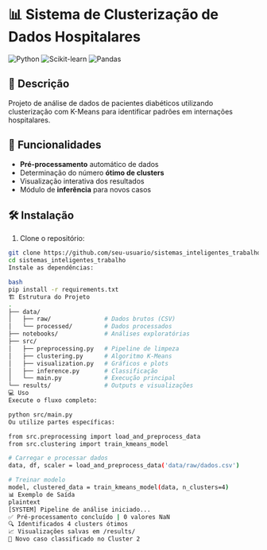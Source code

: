 # 📊 Sistema de Clusterização de Dados Hospitalares

![Python](https://img.shields.io/badge/Python-3.11+-blue.svg)
![Scikit-learn](https://img.shields.io/badge/Scikit--learn-1.6.1-orange.svg)
![Pandas](https://img.shields.io/badge/Pandas-2.2.3-brightgreen.svg)

## 📝 Descrição

Projeto de análise de dados de pacientes diabéticos utilizando clusterização com K-Means para identificar padrões em internações hospitalares.

## 🚀 Funcionalidades

- **Pré-processamento** automático de dados
- Determinação do número **ótimo de clusters**
- Visualização interativa dos resultados
- Módulo de **inferência** para novos casos

## 🛠️ Instalação

1. Clone o repositório:
```bash
git clone https://github.com/seu-usuario/sistemas_inteligentes_trabalho.git
cd sistemas_inteligentes_trabalho
Instale as dependências:

bash
pip install -r requirements.txt
🏗️ Estrutura do Projeto
.
├── data/
│   ├── raw/               # Dados brutos (CSV)
│   └── processed/         # Dados processados
├── notebooks/             # Análises exploratórias
├── src/
│   ├── preprocessing.py   # Pipeline de limpeza
│   ├── clustering.py      # Algoritmo K-Means
│   ├── visualization.py   # Gráficos e plots
│   ├── inference.py       # Classificação
│   └── main.py            # Execução principal
└── results/               # Outputs e visualizações
💻 Uso
Execute o fluxo completo:

python src/main.py
Ou utilize partes específicas:

from src.preprocessing import load_and_preprocess_data
from src.clustering import train_kmeans_model

# Carregar e processar dados
data, df, scaler = load_and_preprocess_data('data/raw/dados.csv')

# Treinar modelo
model, clustered_data = train_kmeans_model(data, n_clusters=4)
📊 Exemplo de Saída
plaintext
[SYSTEM] Pipeline de análise iniciado...
✅ Pré-processamento concluído | 0 valores NaN
🔍 Identificados 4 clusters ótimos
📈 Visualizações salvas em /results/
🎯 Novo caso classificado no Cluster 2
